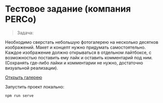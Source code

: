 # Тестовое задание (компания PERCo)

> Задача:

Необходимо сверстать небольшую фотогалерею на несколько десятков изображений. Макет и концепт нужно придумать самостоятельно. Каждое изображение должно открываться в отдельном лайтбоксе, с возможностью поставить ему лайк и оставить комментарий под ним. (Сохранять где-либо лайки и комментарии не нужно, достаточно визуальной реализации).

[Открыть галерею](https://youthful-galileo-b91ae0.netlify.app/)


Запустить проект локально:
```
npm run serve
```